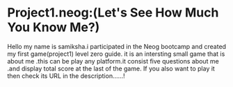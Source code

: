 # Project1.neog:(Let's See How Much You Know Me?)

Hello my name is samiksha.i participated in the Neog  bootcamp and created my first game(project1) level zero guide.
it is an intersting small game that is about me .this can be play any platform.it consist five questions about me .and 
display total score at the last of the game.
If you also want to play it then check its URL in the description......!


